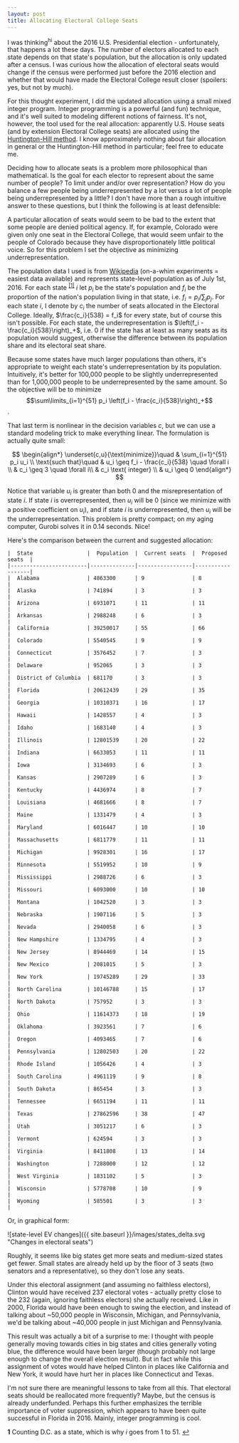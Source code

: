 ```yaml
---
layout: post
title: Allocating Electoral College Seats
---
```


I was thinking<sup>hi</sup> about the 2016 U.S. Presidential election - unfortunately, that happens a lot these days. The number of electors allocated to each state depends on that state's population, but the allocation is only updated after a census. I was curious how the allocation of electoral seats would change if the census were performed just before the 2016 election and whether that would have made the Electoral College result closer (spoilers: yes, but not by much).

For this thought experiment, I did the updated allocation using a small mixed integer program. Integer programming is a powerful (and fun) technique, and it's well suited to modeling different notions of fairness. It's not, however, the tool used for the real allocation: apparently U.S. House seats (and by extension Electoral College seats) are allocated using the [Huntington-Hill method](https://en.wikipedia.org/wiki/Huntington–Hill_method). I know approximately nothing about fair allocation in general or the Huntington-Hill method in particular; feel free to educate me.

Deciding how to allocate seats is a problem more philosophical than mathematical. Is the goal for each elector to represent about the same number of people? To limit under and/or over representation? How do you balance a few people being underrepresented by a lot versus a lot of people being underrepresented by a little? I don't have more than a rough intuitive answer to these questions, but I think the following is at least defensible:

A particular allocation of seats would seem to be bad to the extent that some people are denied political agency. If, for example, Colorado were given only one seat in the Electoral College, that would seem unfair to the people of Colorado because they have disproportionately little political voice. So for this problem I set the objective as minimizing underrepresentation. 

The population data I used is from [Wikipedia](https://en.wikipedia.org/wiki/List_of_U.S._states_and_territories_by_population) (on-a-whim experiments = easiest data available) and represents state-level population as of July 1st, 2016. For each state <sup id="a1">[[1]](#f1)</sup> $i$ let $p_i$ be the state's population and $f_i$ be the proportion of the nation's population living in that state, i.e. $f_i = p_i / \sum_j p_j$. For each state $i$, I denote by $c_i$ the number of seats allocated in the Electoral College. Ideally, $\frac{c_i}{538} = f_i$ for every state, but of course this isn't possible. For each state, the underrepresentation is $\left(f_i - \frac{c_i}{538}\right)_+$, i.e. 0 if the state has at least as many seats as its population would suggest, otherwise the difference between its population share and its electoral seat share.

Because some states have much larger populations than others, it's appropriate to weight each state's underrepresentation by its population. Intuitively, it's better for 100,000 people to be slightly underrepresented than for 1,000,000 people to be underrepresented by the same amount. So the objective will be to minimize $$\sum\limits_{i=1}^{51} p_i \left(f_i - \frac{c_i}{538}\right)_+$$.

That last term is nonlinear in the decision variables $c$, but we can use a standard modeling trick to make everything linear. The formulation is actually quite small:

$$
\begin{align*}
\underset{c,u}{\text{minimize}}\quad & \sum_{i=1}^{51} p_i u_i \\
\text{such that}\quad & u_i \geq f_i - \frac{c_i}{538} \quad \forall i \\
& c_i \geq 3 \quad \forall i\\
& c_i \text{ integer} \\
& u_i \geq 0
\end{align*}
$$

Notice that variable $u_i$ is greater than both 0 and the misrepresentation of state $i$. If state $i$ is overrepresented, then $u_i$ will be 0 (since we minimize with a positive coefficient on $u_i$), and if state $i$ is underrepresented, then $u_i$ will be the underrepresentation. This problem is pretty compact; on my aging computer, Gurobi solves it in 0.14 seconds. Nice!

Here's the comparison between the current and suggested allocation:
```
|  State                 |  Population  |  Current seats  |  Proposed seats  | 
|------------------------|--------------|-----------------|------------------| 
|  Alabama               | 4863300      | 9               | 8                | 
|  Alaska                | 741894       | 3               | 3                | 
|  Arizona               | 6931071      | 11              | 11               | 
|  Arkansas              | 2988248      | 6               | 3                | 
|  California            | 39250017     | 55              | 66               | 
|  Colorado              | 5540545      | 9               | 9                | 
|  Connecticut           | 3576452      | 7               | 3                | 
|  Delaware              | 952065       | 3               | 3                | 
|  District of Columbia  | 681170       | 3               | 3                | 
|  Florida               | 20612439     | 29              | 35               | 
|  Georgia               | 10310371     | 16              | 17               | 
|  Hawaii                | 1428557      | 4               | 3                | 
|  Idaho                 | 1683140      | 4               | 3                | 
|  Illinois              | 12801539     | 20              | 22               | 
|  Indiana               | 6633053      | 11              | 11               | 
|  Iowa                  | 3134693      | 6               | 3                | 
|  Kansas                | 2907289      | 6               | 3                | 
|  Kentucky              | 4436974      | 8               | 7                | 
|  Louisiana             | 4681666      | 8               | 7                | 
|  Maine                 | 1331479      | 4               | 3                | 
|  Maryland              | 6016447      | 10              | 10               | 
|  Massachusetts         | 6811779      | 11              | 11               | 
|  Michigan              | 9928301      | 16              | 17               | 
|  Minnesota             | 5519952      | 10              | 9                | 
|  Mississippi           | 2988726      | 6               | 3                | 
|  Missouri              | 6093000      | 10              | 10               | 
|  Montana               | 1042520      | 3               | 3                | 
|  Nebraska              | 1907116      | 5               | 3                | 
|  Nevada                | 2940058      | 6               | 3                | 
|  New Hampshire         | 1334795      | 4               | 3                | 
|  New Jersey            | 8944469      | 14              | 15               | 
|  New Mexico            | 2081015      | 5               | 3                | 
|  New York              | 19745289     | 29              | 33               | 
|  North Carolina        | 10146788     | 15              | 17               | 
|  North Dakota          | 757952       | 3               | 3                | 
|  Ohio                  | 11614373     | 18              | 19               | 
|  Oklahoma              | 3923561      | 7               | 6                | 
|  Oregon                | 4093465      | 7               | 6                | 
|  Pennsylvania          | 12802503     | 20              | 22               | 
|  Rhode Island          | 1056426      | 4               | 3                | 
|  South Carolina        | 4961119      | 9               | 8                | 
|  South Dakota          | 865454       | 3               | 3                | 
|  Tennessee             | 6651194      | 11              | 11               | 
|  Texas                 | 27862596     | 38              | 47               | 
|  Utah                  | 3051217      | 6               | 3                | 
|  Vermont               | 624594       | 3               | 3                | 
|  Virginia              | 8411808      | 13              | 14               | 
|  Washington            | 7288000      | 12              | 12               | 
|  West Virginia         | 1831102      | 5               | 3                | 
|  Wisconsin             | 5778708      | 10              | 9                | 
|  Wyoming               | 585501       | 3               | 3                | 
```
Or, in graphical form:

![state-level EV changes]({{ site.baseurl }}/images/states_delta.svg "Changes in electoral seats")

Roughly, it seems like big states get more seats and medium-sized states get fewer. Small states are already held up by the floor of 3 seats (two senators and a representative), so they don't lose any seats.

Under this electoral assignment (and assuming no faithless electors), Clinton would have received 237 electoral votes - actually pretty close to the 232 (again, ignoring faithless electors) she actually received. Like in 2000, Florida would have been enough to swing the election, and instead of talking about ~50,000 people in Wisconsin, Michigan, and Pennsylvania, we'd be talking about ~40,000 people in just Michigan and Pennsylvania.

This result was actually a bit of a surprise to me: I thought with people generally moving towards cities in big states and cities generally voting blue, the difference would have been larger (though probably not large enough to change the overall election result). But in fact while this assignment of votes would have helped Clinton in places like California and New York, it would have hurt her in places like Connecticut and Texas.

I'm not sure there are meaningful lessons to take from all this. That electoral seats should be reallocated more frequently? Maybe, but the census is already underfunded. Perhaps this further emphasizes the terrible importance of voter suppression, which appears to have been quite successful in Florida in 2016. Mainly, integer programming is cool.

<b id="f1">1</b> Counting D.C. as a state, which is why $i$ goes from 1 to 51. [↩](#a1)
